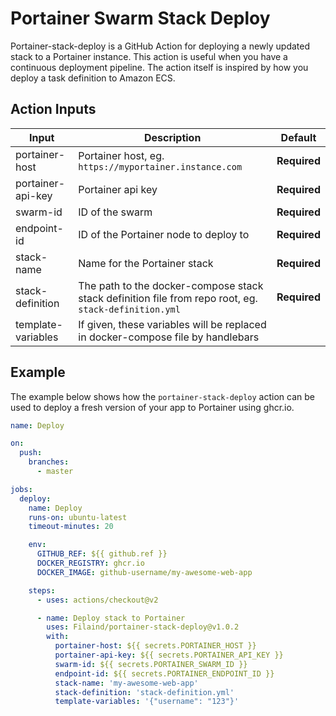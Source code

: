 # Portainer Swarm Stack Deploy

Portainer-stack-deploy is a GitHub Action for deploying a newly updated stack to a Portainer instance. This action is useful when you have a continuous deployment pipeline. The action itself is inspired by how you deploy a task definition to Amazon ECS.


## Action Inputs

| Input              | Description                                                                                                                                                                  | Default      |
| ------------------ | ---------------------------------------------------------------------------------------------------------------------------------------------------------------------------- | ------------ |
| portainer-host     | Portainer host, eg. `https://myportainer.instance.com`                                                                                                                       | **Required** |
| portainer-api-key  | Portainer api key                                                                                                                                                            | **Required** |
| swarm-id           | ID of the swarm                                                                                                                                                              | **Required** |
| endpoint-id        | ID of the Portainer node to deploy to                                                                                                                                        | **Required** |
| stack-name         | Name for the Portainer stack                                                                                                                                                 | **Required** |
| stack-definition   | The path to the docker-compose stack stack definition file from repo root, eg. `stack-definition.yml`                                                                        | **Required** |
| template-variables | If given, these variables will be replaced in docker-compose file by handlebars                                                                                              |              |

## Example

The example below shows how the `portainer-stack-deploy` action can be used to deploy a fresh version of your app to Portainer using ghcr.io.

```yaml
name: Deploy

on:
  push:
    branches:
      - master

jobs:
  deploy:
    name: Deploy
    runs-on: ubuntu-latest
    timeout-minutes: 20

    env:
      GITHUB_REF: ${{ github.ref }}
      DOCKER_REGISTRY: ghcr.io
      DOCKER_IMAGE: github-username/my-awesome-web-app

    steps:
      - uses: actions/checkout@v2

      - name: Deploy stack to Portainer
        uses: Filaind/portainer-stack-deploy@v1.0.2
        with:
          portainer-host: ${{ secrets.PORTAINER_HOST }}
          portainer-api-key: ${{ secrets.PORTAINER_API_KEY }}
          swarm-id: ${{ secrets.PORTAINER_SWARM_ID }}
          endpoint-id: ${{ secrets.PORTAINER_ENDPOINT_ID }}
          stack-name: 'my-awesome-web-app'
          stack-definition: 'stack-definition.yml'
          template-variables: '{"username": "123"}'
```